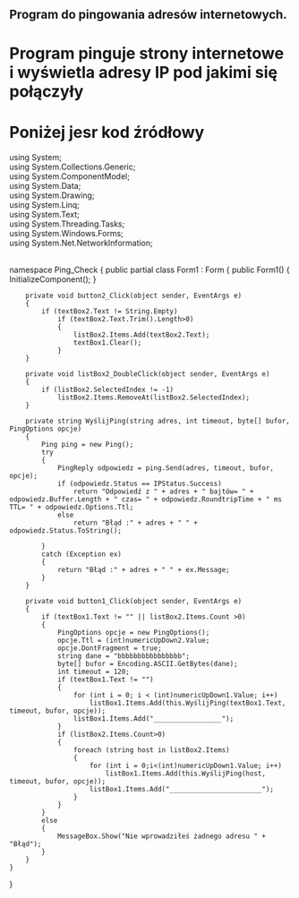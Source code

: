 <h2> Program do pingowania adresów internetowych. </h2>
<h1> Program pinguje strony internetowe i wyświetla adresy IP pod jakimi się połączyły</h1>
<h1> Poniżej jesr kod źródłowy</h1>
using System;<br />
using System.Collections.Generic;<br />
using System.ComponentModel;<br />
using System.Data;<br />
using System.Drawing;<br />
using System.Linq;<br />
using System.Text;<br />
using System.Threading.Tasks;<br />
using System.Windows.Forms;<br />
using System.Net.NetworkInformation;<br /><br />

namespace Ping_Check
{
    public partial class Form1 : Form
    {
        public Form1()
        {
            InitializeComponent();
        }

        private void button2_Click(object sender, EventArgs e)
        {
            if (textBox2.Text != String.Empty)
                if (textBox2.Text.Trim().Length>0)
                {
                    listBox2.Items.Add(textBox2.Text);
                    textBox1.Clear();
                }
        }

        private void listBox2_DoubleClick(object sender, EventArgs e)
        {
            if (listBox2.SelectedIndex != -1)
                listBox2.Items.RemoveAt(listBox2.SelectedIndex);
        }

        private string WyślijPing(string adres, int timeout, byte[] bufor, PingOptions opcje)
        {
            Ping ping = new Ping();
            try
            {
                PingReply odpowiedz = ping.Send(adres, timeout, bufor, opcje);
                if (odpowiedz.Status == IPStatus.Success)
                    return "Odpowiedź z " + adres + " bajtów= " + odpowiedz.Buffer.Length + " czas= " + odpowiedz.RoundtripTime + " ms TTL= " + odpowiedz.Options.Ttl;
                else
                    return "Błąd :" + adres + " " + odpowiedz.Status.ToString();

            }
            catch (Exception ex)
            {
                return "Błąd :" + adres + " " + ex.Message;
            }
        }

        private void button1_Click(object sender, EventArgs e)
        {
            if (textBox1.Text != "" || listBox2.Items.Count >0)
            {
                PingOptions opcje = new PingOptions();
                opcje.Ttl = (int)numericUpDown2.Value;
                opcje.DontFragment = true;
                string dane = "bbbbbbbbbbbbbbbb";
                byte[] bufor = Encoding.ASCII.GetBytes(dane);
                int timeout = 120;
                if (textBox1.Text != "")
                {
                    for (int i = 0; i < (int)numericUpDown1.Value; i++)
                        listBox1.Items.Add(this.WyślijPing(textBox1.Text, timeout, bufor, opcje));
                    listBox1.Items.Add("_________________");
                }
                if (listBox2.Items.Count>0)
                {
                    foreach (string host in listBox2.Items)
                    {
                        for (int i = 0;i<(int)numericUpDown1.Value; i++)
                            listBox1.Items.Add(this.WyślijPing(host, timeout, bufor, opcje));
                        listBox1.Items.Add("_______________________");
                    }
                }
            }
            else
            {
                MessageBox.Show("Nie wprowadziłeś żadnego adresu " + "Błąd");
            }
        }
    }
}
